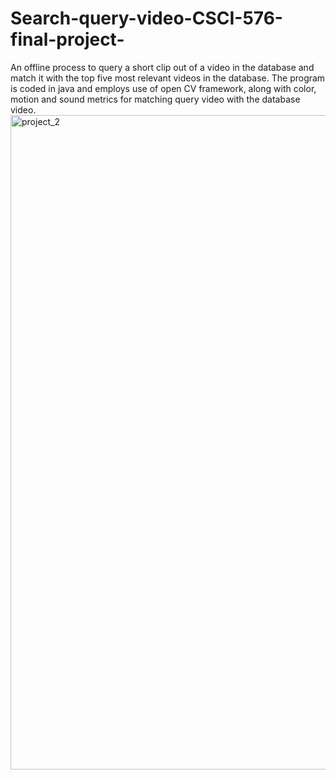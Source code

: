 # Search-query-video-CSCI-576-final-project-
An offline process to query a short clip out of a video in the database  and match it with the top five most relevant videos in the database.  The program is coded in java and employs use of open CV framework, along with color, motion and sound metrics for matching query video with the database video.
<img width="1047" alt="project_2" src="https://user-images.githubusercontent.com/30434468/44440109-8b370780-a57b-11e8-8dd3-03b3692fdbca.png">
